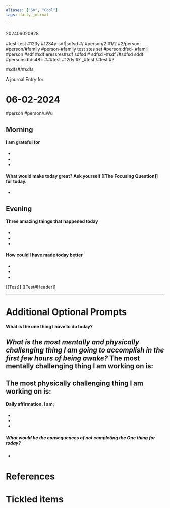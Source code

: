```yaml
---
aliases: ["So", "Cool"]
tags: daily_journal

---
```

202406020928

#test-test
#123y
#1234y-sdf|sdfsd 
#/
#person/2
#1/2
#2/person
#person/#family
#person-#family test stes set
#person:dfsd- #famil
#person #sdf 
#sdf 
eressres#sdf
sdfsd # sdfsd 
-#sdf 
/#sdfsd 
sddf #personsdfds48=
###test #12dy
#?
_#test
/#test
#?

#sdfs#/#sdfs
 
A journal Entry for:
# 06-02-2024
#person #person/uWu 

## Morning
#### **I am grateful for**
-
-
-


#### What would make today great? Ask yourself [[The Focusing Question]] for today.
-

## Evening
#### **Three amazing things that happened today**
-
-
-

#### How could I have made today better
-
-
-

[[Test]]
[[Test#Header]]

---
# Additional Optional Prompts

#### What is the one thing I have to do today? 
***What is the most mentally and physically challenging thing I am going to accomplish in the first few hours of being awake?***
The most mentally challenging thing I am working on is:
- 

The most physically challenging thing I am working on is:
-

#### Daily affirmation. I am;
-
-
-


##### What would be the consequences of not completing the One thing for today?
- 

# References

# Tickled items 